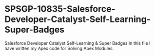 # SPSGP-10835-Salesforce-Developer-Catalyst-Self-Learning-Super-Badges
Salesforce Developer Catalyst Self-Learning &amp; Super Badges
In this file I have written my Apex code for Solving Apex Modules.
